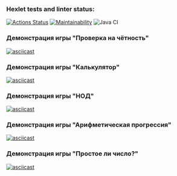 ### Hexlet tests and linter status:
[![Actions Status](https://github.com/Wo0ty/java-project-lvl1/workflows/hexlet-check/badge.svg)](https://github.com/Wo0ty/java-project-lvl1/actions)
[![Maintainability](https://api.codeclimate.com/v1/badges/a99a88d28ad37a79dbf6/maintainability)](https://codeclimate.com/github/codeclimate/codeclimate/maintainability)
![Java CI](https://github.com/Wo0ty/java-project-lvl1/actions/workflows/github-actions.yml/badge.svg)

### Демонстрация игры "Проверка на чётность"
[![asciicast](https://asciinema.org/a/agph8ej0kQxeuPkO5XmFrgtaG.svg)](https://asciinema.org/a/agph8ej0kQxeuPkO5XmFrgtaG)

### Демонстрация игры "Калькулятор"
[![asciicast](https://asciinema.org/a/Tqc2MoRwjoxusD2xmVx5AftCd.svg)](https://asciinema.org/a/Tqc2MoRwjoxusD2xmVx5AftCd)

### Демонстрация игры "НОД"
[![asciicast](https://asciinema.org/a/jtN0p4AOas3CPm05qHQKLic0c.svg)](https://asciinema.org/a/jtN0p4AOas3CPm05qHQKLic0c)

### Демонстрация игры "Арифметическая прогрессия"
[![asciicast](https://asciinema.org/a/EBEc0k6X3fy8MEBq5lrUe4gLl.svg)](https://asciinema.org/a/EBEc0k6X3fy8MEBq5lrUe4gLl)

### Демонстрация игры "Простое ли число?"
[![asciicast](https://asciinema.org/a/kzCOF4adpqQavQ9p51zuwnU1j.svg)](https://asciinema.org/a/kzCOF4adpqQavQ9p51zuwnU1j)
